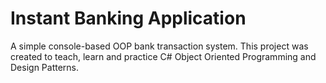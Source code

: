 # Instant Banking Application
A simple console-based OOP bank transaction system. This project was created to teach, learn and practice C# Object Oriented Programming and Design Patterns.
